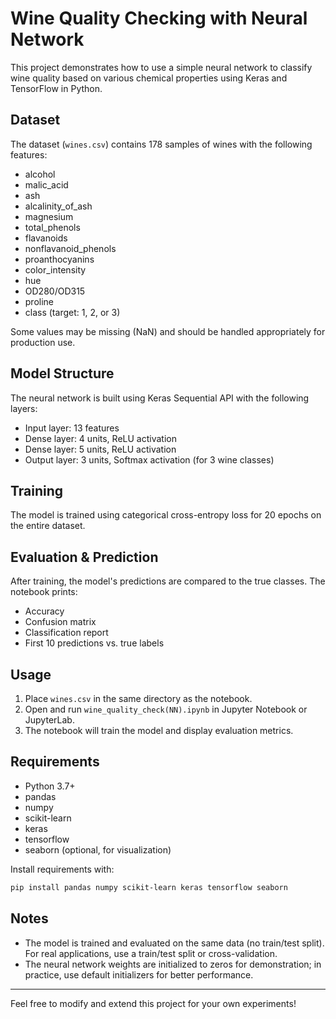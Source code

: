 # Wine Quality Checking with Neural Network

This project demonstrates how to use a simple neural network to classify wine quality based on various chemical properties using Keras and TensorFlow in Python.

## Dataset
The dataset (`wines.csv`) contains 178 samples of wines with the following features:
- alcohol
- malic_acid
- ash
- alcalinity_of_ash
- magnesium
- total_phenols
- flavanoids
- nonflavanoid_phenols
- proanthocyanins
- color_intensity
- hue
- OD280/OD315
- proline
- class (target: 1, 2, or 3)

Some values may be missing (NaN) and should be handled appropriately for production use.

## Model Structure
The neural network is built using Keras Sequential API with the following layers:
- Input layer: 13 features
- Dense layer: 4 units, ReLU activation
- Dense layer: 5 units, ReLU activation
- Output layer: 3 units, Softmax activation (for 3 wine classes)

## Training
The model is trained using categorical cross-entropy loss for 20 epochs on the entire dataset.

## Evaluation & Prediction
After training, the model's predictions are compared to the true classes. The notebook prints:
- Accuracy
- Confusion matrix
- Classification report
- First 10 predictions vs. true labels

## Usage
1. Place `wines.csv` in the same directory as the notebook.
2. Open and run `wine_quality_check(NN).ipynb` in Jupyter Notebook or JupyterLab.
3. The notebook will train the model and display evaluation metrics.

## Requirements
- Python 3.7+
- pandas
- numpy
- scikit-learn
- keras
- tensorflow
- seaborn (optional, for visualization)

Install requirements with:
```bash
pip install pandas numpy scikit-learn keras tensorflow seaborn
```

## Notes
- The model is trained and evaluated on the same data (no train/test split). For real applications, use a train/test split or cross-validation.
- The neural network weights are initialized to zeros for demonstration; in practice, use default initializers for better performance.

---
Feel free to modify and extend this project for your own experiments! 
